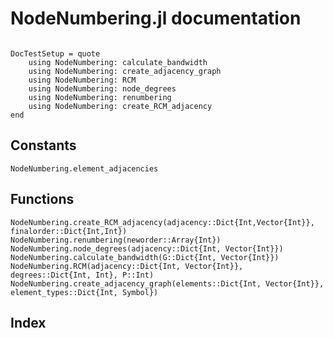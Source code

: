 # NodeNumbering.jl documentation

```@contents
```

```@meta
DocTestSetup = quote
    using NodeNumbering: calculate_bandwidth
    using NodeNumbering: create_adjacency_graph
    using NodeNumbering: RCM
    using NodeNumbering: node_degrees
    using NodeNumbering: renumbering
    using NodeNumbering: create_RCM_adjacency
end
```

## Constants

```@docs
NodeNumbering.element_adjacencies
```

## Functions

```@docs
NodeNumbering.create_RCM_adjacency(adjacency::Dict{Int,Vector{Int}}, finalorder::Dict{Int,Int})
NodeNumbering.renumbering(neworder::Array{Int})
NodeNumbering.node_degrees(adjacency::Dict{Int, Vector{Int}})
NodeNumbering.calculate_bandwidth(G::Dict{Int, Vector{Int}})
NodeNumbering.RCM(adjacency::Dict{Int, Vector{Int}}, degrees::Dict{Int, Int}, P::Int)
NodeNumbering.create_adjacency_graph(elements::Dict{Int, Vector{Int}}, element_types::Dict{Int, Symbol})
```

## Index

```@index
```

